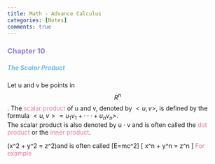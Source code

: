 ```yaml
---
title: Math - Advance Calculus
categories: [Notes]
comments: true
---
```


<style TYPE="text/css">
code.has-jax {font: inherit; font-size: 100%; background: inherit; border: inherit;}
</style>
<script type="text/x-mathjax-config">
MathJax.Hub.Config({
    tex2jax: {
        inlineMath: [['$','$'], ['\\(','\\)']],
        displayMath: [ ['$$','$$'], ["\\[","\\]"] ],
        skipTags: ['script', 'noscript', 'style', 'textarea', 'pre'] // removed 'code' entry
    }
});
MathJax.Hub.Queue(function() {
    var all = MathJax.Hub.getAllJax(), i;
    for(i = 0; i < all.length; i += 1) {
        all[i].SourceElement().parentNode.className += ' has-jax';
    }
});
</script>
<script type="text/javascript" src="https://cdnjs.cloudflare.com/ajax/libs/mathjax/2.7.4/MathJax.js?config=TeX-AMS_HTML-full"></script>



### <font color= 977FD7>Chapter 10</font>
##### <font color= 6FBCE1> The Scalar Product</font>
Let u and v be points in $$R^n$$. The <font color= E675A7>scalar product</font> of u and v, denoted by $<u,v>$, is defined by the formula $<u,v> = u_{1}v_{1} + ··· + u_{n}v_{n}>$. <br/>
The scalar product is also denoted by u · v and is often called the <font color= E675A7>dot product</font> or the <font color= E675A7>inner product</font>.

\(x^2 + y^2 = z^2\)and is often called \[E=mc^2\] \[ x^n + y^n = z^n \]
<font color= E675A7> For example</font>
